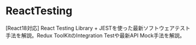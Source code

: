 # ReactTesting

[React18対応] React Testing Library + JESTを使った最新ソフトウェアテスト手法を解説。Redux ToolKitのIntegration Testや最新API Mock手法を解説。
